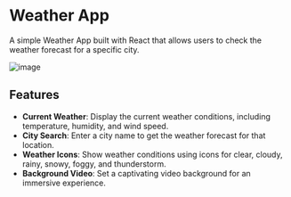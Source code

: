 # Weather App

A simple Weather App built with React that allows users to check the weather forecast for a specific city.

![image](https://github.com/twinkle2303/weather-reactjs/assets/71099939/82e111a6-e188-4bb3-be1e-f41a7468e5a4)


## Features

- **Current Weather**: Display the current weather conditions, including temperature, humidity, and wind speed.
- **City Search**: Enter a city name to get the weather forecast for that location.
- **Weather Icons**: Show weather conditions using icons for clear, cloudy, rainy, snowy, foggy, and thunderstorm.
- **Background Video**: Set a captivating video background for an immersive experience.



